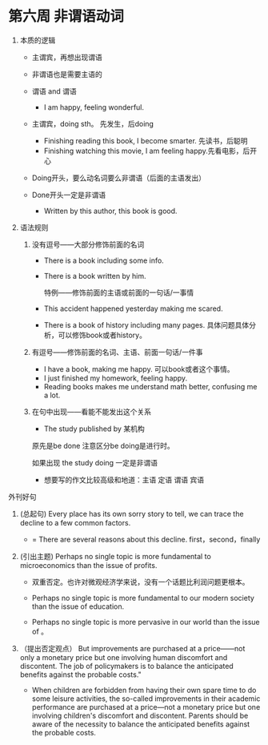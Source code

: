 # 第六周 非谓语动词

1. 本质的逻辑

   - 主谓宾，再想出现谓语

   - 非谓语也是需要主语的

   - 谓语 and 谓语
     - I am happy, feeling wonderful.

   - 主谓宾，doing sth。 先发生，后doing
     - Finishing reading this book, I become smarter. 先读书，后聪明 
     - Finishing watching this movie, I am feeling happy.先看电影，后开心

   - Doing开头，要么动名词要么非谓语（后面的主语发出）

   - Done开头一定是非谓语
     - Written by this author, this book is good.

2. 语法规则

   1. 没有逗号——大部分修饰前面的名词
   
      - There is a book including some info.
   
      - There is a book written by him.
   
        特例——修饰前面的主语或前面的一句话/一事情
   
      - This accident happened yesterday making me scared.
   
      - There is a book of history including many pages. 具体问题具体分析，可以修饰book或者history。
   
   2. 有逗号——修饰前面的名词、主语、前面一句话/一件事
   
      - I have a book, making me happy. 可以book或者这个事情。
      - I just finished my homework, feeling happy. 
      - Reading books makes me understand math better, confusing me a lot. 
   
   3. 在句中出现——看能不能发出这个关系
   
      - The study published by 某机构
      
      原先是be done
      注意区分be doing是进行时。
      
      如果出现 the study doing 一定是非谓语

      - 想要写的作文比较高级和地道：主语 定语 谓语 宾语

外刊好句

1. (总起句) Every place has its own sorry story to tell, we can trace the decline to a few common factors.
   - = There are several reasons about this decline.
     first，second，finally

2. (引出主题) Perhaps no single topic is more fundamental to microeconomics than the issue of profits.

   - 双重否定。也许对微观经济学来说，没有一个话题比利润问题更根本。

   - Perhaps no single topic is more fundamental to our modern society than the issue of education.

   - Perhaps no single topic is more pervasive in our world than the issue of       。

3. （提出否定观点） But improvements are purchased at a price——not only a monetary price but one involving human discomfort and discontent. The job of policymakers is to balance the anticipated benefits against the probable costs."

   - When children are forbidden from having their own spare time to do some leisure activities, the so-called improvements in their academic performance are purchased at a price—not a monetary price but one involving children's discomfort and discontent. Parents should be aware of the necessity to balance the anticipated benefits against the probable costs.

   

   

   